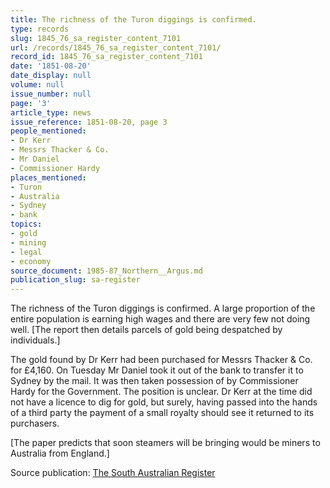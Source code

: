 ```yaml
---
title: The richness of the Turon diggings is confirmed.
type: records
slug: 1845_76_sa_register_content_7101
url: /records/1845_76_sa_register_content_7101/
record_id: 1845_76_sa_register_content_7101
date: '1851-08-20'
date_display: null
volume: null
issue_number: null
page: '3'
article_type: news
issue_reference: 1851-08-20, page 3
people_mentioned:
- Dr Kerr
- Messrs Thacker & Co.
- Mr Daniel
- Commissioner Hardy
places_mentioned:
- Turon
- Australia
- Sydney
- bank
topics:
- gold
- mining
- legal
- economy
source_document: 1985-87_Northern__Argus.md
publication_slug: sa-register
---
```


The richness of the Turon diggings is confirmed.  A large proportion of the entire population is earning high wages and there are very few not doing well.  [The report then details parcels of gold being despatched by individuals.]

The gold found by Dr Kerr had been purchased for Messrs Thacker & Co. for £4,160.  On Tuesday Mr Daniel took it out of the bank to transfer it to Sydney by the mail.  It was then taken possession of by Commissioner Hardy for the Government.  The position is unclear.  Dr Kerr at the time did not have a licence to dig for gold, but surely, having passed into the hands of a third party the payment of a small royalty should see it returned to its purchasers.

[The paper predicts that soon steamers will be bringing would be miners to Australia from England.]

Source publication: [The South Australian Register](/publications/sa-register/)
